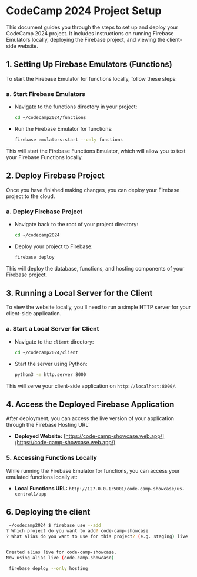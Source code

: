 # CodeCamp 2024 Project Setup

This document guides you through the steps to set up and deploy your CodeCamp 2024 project. It includes instructions on running Firebase Emulators locally, deploying the Firebase project, and viewing the client-side website.

## 1. **Setting Up Firebase Emulators (Functions)**

To start the Firebase Emulator for functions locally, follow these steps:

### a. **Start Firebase Emulators**

- Navigate to the functions directory in your project:
  ```bash
  cd ~/codecamp2024/functions
  ```
- Run the Firebase Emulator for functions:
  ```bash
  firebase emulators:start --only functions
  ```

This will start the Firebase Functions Emulator, which will allow you to test your Firebase Functions locally.

## 2. **Deploy Firebase Project**

Once you have finished making changes, you can deploy your Firebase project to the cloud.

### a. **Deploy Firebase Project**

- Navigate back to the root of your project directory:
  ```bash
  cd ~/codecamp2024
  ```
- Deploy your project to Firebase:
  ```bash
  firebase deploy
  ```

This will deploy the database, functions, and hosting components of your Firebase project.

## 3. **Running a Local Server for the Client**

To view the website locally, you'll need to run a simple HTTP server for your client-side application.

### a. **Start a Local Server for Client**

- Navigate to the `client` directory:
  ```bash
  cd ~/codecamp2024/client
  ```
- Start the server using Python:
  ```bash
  python3 -m http.server 8000
  ```

This will serve your client-side application on `http://localhost:8000/`.

## 4. **Access the Deployed Firebase Application**

After deployment, you can access the live version of your application through the Firebase Hosting URL:

- **Deployed Website:** [https://code-camp-showcase.web.app/](https://code-camp-showcase.web.app/)

### 5. **Accessing Functions Locally**

While running the Firebase Emulator for functions, you can access your emulated functions locally at:

- **Local Functions URL:** `http://127.0.0.1:5001/code-camp-showcase/us-central1/app`

## 6. **Deploying the client**

```bash
 ~/codecamp2024 $ firebase use --add
? Which project do you want to add? code-camp-showcase
? What alias do you want to use for this project? (e.g. staging) live


Created alias live for code-camp-showcase.
Now using alias live (code-camp-showcase)

 firebase deploy --only hosting

   ```